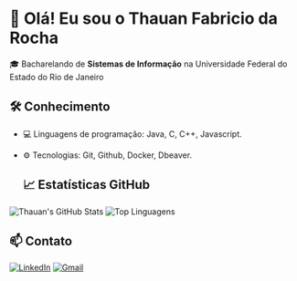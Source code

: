 # 👋 Olá! Eu sou o Thauan Fabricio da Rocha

🎓 Bacharelando de **Sistemas de Informação** na Universidade Federal do Estado do Rio de Janeiro

## 🛠️ Conhecimento
- 💻 Linguagens de programação: Java, C, C++, Javascript.
- ⚙️ Tecnologias: Git, Github, Docker, Dbeaver.

  ## 📈 Estatísticas GitHub
![Thauan's GitHub Stats](https://github-readme-stats.vercel.app/api?username=thauanhub&show_icons=true&theme=tokyonight)
![Top Linguagens](https://github-readme-stats.vercel.app/api/top-langs/?username=thauanhub&layout=compact&theme=tokyonight&cache_seconds=30)



## 📫 Contato

[![LinkedIn](https://img.shields.io/badge/LinkedIn-blue?logo=linkedin&style=for-the-badge)](https://www.linkedin.com/in/thauan-fabricio-da-rocha-25856121b/)
[![Gmail](https://img.shields.io/badge/Gmail-red?logo=gmail&logoColor=white&style=for-the-badge)](mailto:thauanrocha123@gmail.com)

<!--
**thauanhub/thauanhub** is a ✨ _special_ ✨ repository because its `README.md` (this file) appears on your GitHub profile.

Here are some ideas to get you started:

- 🔭 I’m currently working on ...
- 🌱 I’m currently learning ...
- 👯 I’m looking to collaborate on ...
- 🤔 I’m looking for help with ...
- 💬 Ask me about ...
- 📫 How to reach me: ...
- 😄 Pronouns: ...
- ⚡ Fun fact: ...
-->
